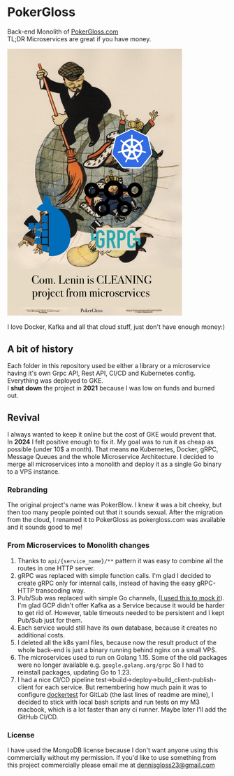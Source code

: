 # PokerGloss
Back-end Monolith of [PokerGloss.com](https://PokerGloss.com)  
TL;DR Microservices are great if you have money.  

<img src=".github/lenin.jpg" width="400">

I love Docker, Kafka and all that cloud stuff, just don't have enough money:)

## A bit of history
Each folder in this repository used be either a library or a microservice having it's own
Grpc API, Rest API, CI/CD and Kubernetes config. Everything was deployed to GKE.   
I **shut down** the project in **2021** because I was low on funds and burned out.
## Revival
I always wanted to keep it online but the cost of GKE would prevent that.  
In **2024** I felt positive enough to fix it. My goal was to run it as cheap as possible (under 10$ a month). 
That means **no** Kubernetes, Docker, gRPC, Message Queues and the whole Microservice Architecture.
I decided to merge all microservices into a monolith and deploy it as a single Go binary to a VPS instance.
### Rebranding
The original project's name was PokerBlow. I knew it was a bit cheeky, but then too many people pointed out that it sounds sexual.
After the migration from the cloud, I renamed it to PokerGloss as pokergloss.com was available and it sounds good to me!
### From Microservices to Monolith changes
1. Thanks to `api/{service_name}/**` pattern it was easy to combine all the routes in one HTTP server.  
2. gRPC was replaced with simple function calls. I'm glad I decided to create gRPC only for internal calls, instead of having the easy gRPC-HTTP transcoding way. 
3. Pub/Sub was replaced with simple Go channels, ([I used this to mock it](https://github.com/glossd/memmq/blob/master/memmq.go)). 
I'm glad GCP didn't offer Kafka as a Service because it would be harder to get rid of. However, table timeouts needed to be persistent and I kept Pub/Sub just for them.   
4. Each service would still have its own database, because it creates no additional costs.
5. I deleted all the k8s yaml files, because now the result product of the whole back-end is just a binary running behind nginx on a small VPS.
6. The microservices used to run on Golang 1.15. Some of the old packages were no longer available e.g. `google.golang.org/grpc`
So I had to reinstall packages, updating Go to 1.23.
7. I had a nice CI/CD pipeline test->build->deploy->build_client-publish-client for each service.
But remembering how much pain it was to configure [dockertest](https://github.com/ory/dockertest) for GitLab (the last lines of readme are mine),
I decided to stick with local bash scripts and run tests on my M3 macbook, which is a lot faster than any ci runner. Maybe later I'll add the GitHub CI/CD.

### License
I have used the MongoDB license because I don't want anyone using this commercially without my permission. 
If you'd like to use something from this project commercially please email me at dennisgloss23@gmail.com  